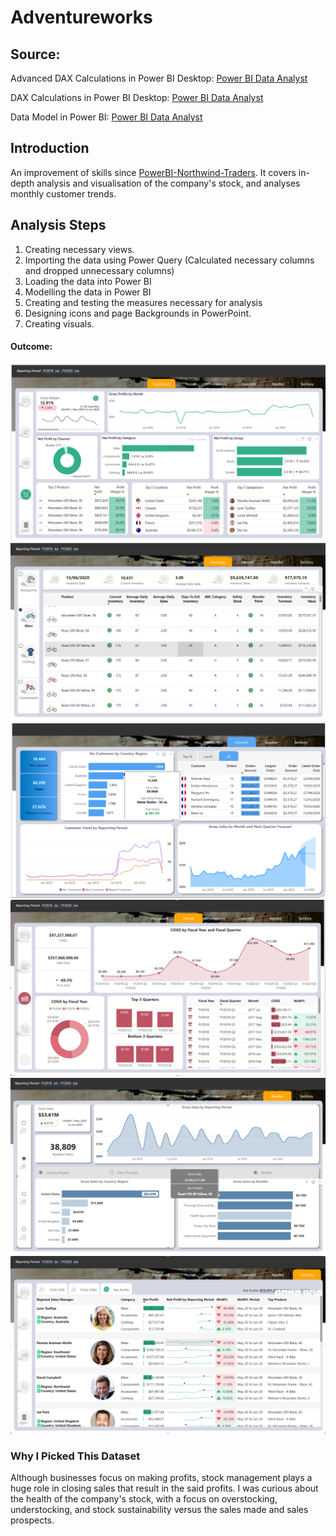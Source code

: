 # Adventureworks
## Source:
Advanced DAX Calculations in Power BI Desktop: [Power BI Data Analyst](https://microsoftlearning.github.io/PL-300-Microsoft-Power-BI-Data-Analyst/Instructions/Labs/05-create-dax-calculations-in-power-bi-desktop-advanced.html)

DAX Calculations in Power BI Desktop: [Power BI Data Analyst](https://microsoftlearning.github.io/PL-300-Microsoft-Power-BI-Data-Analyst/Instructions/Labs/04-create-dax-calculations-in-power-bi-desktop.html)

Data Model in Power BI: [Power BI Data Analyst](https://microsoftlearning.github.io/PL-300-Microsoft-Power-BI-Data-Analyst/Instructions/Labs/03-configure-data-model-in-power-bi-desktop.html)
## Introduction
An improvement of skills since [PowerBI-Northwind-Traders](https://github.com/felixocham/PowerBI-Northwind-Traders/edit/master/README.md).
It covers in-depth analysis and visualisation of the company's stock, and analyses monthly customer trends.
## Analysis Steps
1. Creating necessary views.
2. Importing the data using Power Query (Calculated necessary columns and dropped unnecessary columns)
3. Loading the data into Power BI
4. Modelling the data in Power BI
5. Creating and testing the measures necessary for analysis
6. Designing icons and page Backgrounds in PowerPoint.
7. Creating visuals.
#### Outcome:
![Dashboard.](Screenshots/Dashboard.png)
![Stock](Screenshots/Inventory_00.png)
![Customers](Screenshots/Customers_01.png)
![Period](Screenshots/Period_01.png)
![Reseller](Screenshots/Reseller_01.png)
![Territory](Screenshots/Territory_01.png)
### Why I Picked This Dataset
Although businesses focus on making profits, stock management plays a huge role in closing sales that result in the said profits.
I was curious about the health of the company's stock, with a focus on overstocking, understocking, and stock sustainability versus the sales made and sales prospects.
